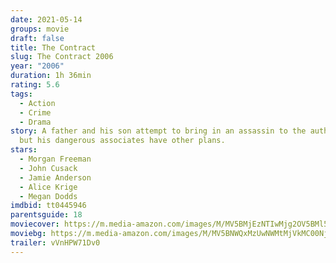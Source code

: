 ```yaml
---
date: 2021-05-14
groups: movie
draft: false
title: The Contract
slug: The Contract 2006
year: "2006"
duration: 1h 36min
rating: 5.6
tags:
  - Action
  - Crime
  - Drama
story: A father and his son attempt to bring in an assassin to the authorities,
  but his dangerous associates have other plans.
stars:
  - Morgan Freeman
  - John Cusack
  - Jamie Anderson
  - Alice Krige
  - Megan Dodds
imdbid: tt0445946
parentsguide: 18
moviecover: https://m.media-amazon.com/images/M/MV5BMjEzNTIwMjg2OV5BMl5BanBnXkFtZTcwMzMxNzg0MQ@@._V1_FMjpg_UX450_.jpg
moviebg: https://m.media-amazon.com/images/M/MV5BNWQxMzUwNWMtMjVkMC00NjgxLThmNWYtM2Q5YjY2YjY5M2Q4XkEyXkFqcGdeQXVyMjUyNDk2ODc@._V1_FMjpg_UX1146_.jpg
trailer: vVnHPW71Dv0
---
```

